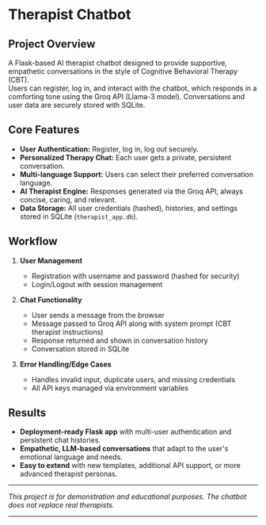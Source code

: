 # Therapist Chatbot

## Project Overview
A Flask-based AI therapist chatbot designed to provide supportive, empathetic conversations in the style of Cognitive Behavioral Therapy (CBT).  
Users can register, log in, and interact with the chatbot, which responds in a comforting tone using the Groq API (Llama-3 model). Conversations and user data are securely stored with SQLite.

## Core Features

- **User Authentication:** Register, log in, log out securely.
- **Personalized Therapy Chat:** Each user gets a private, persistent conversation.
- **Multi-language Support:** Users can select their preferred conversation language.
- **AI Therapist Engine:** Responses generated via the Groq API, always concise, caring, and relevant.
- **Data Storage:** All user credentials (hashed), histories, and settings stored in SQLite (`therapist_app.db`).

## Workflow

1. **User Management**
    - Registration with username and password (hashed for security)
    - Login/Logout with session management

2. **Chat Functionality**
    - User sends a message from the browser
    - Message passed to Groq API along with system prompt (CBT therapist instructions)
    - Response returned and shown in conversation history
    - Conversation stored in SQLite

3. **Error Handling/Edge Cases**
    - Handles invalid input, duplicate users, and missing credentials
    - All API keys managed via environment variables

## Results

- **Deployment-ready Flask app** with multi-user authentication and persistent chat histories.
- **Empathetic, LLM-based conversations** that adapt to the user's emotional language and needs.
- **Easy to extend** with new templates, additional API support, or more advanced therapist personas.

***

*This project is for demonstration and educational purposes. The chatbot does not replace real therapists.*

***
